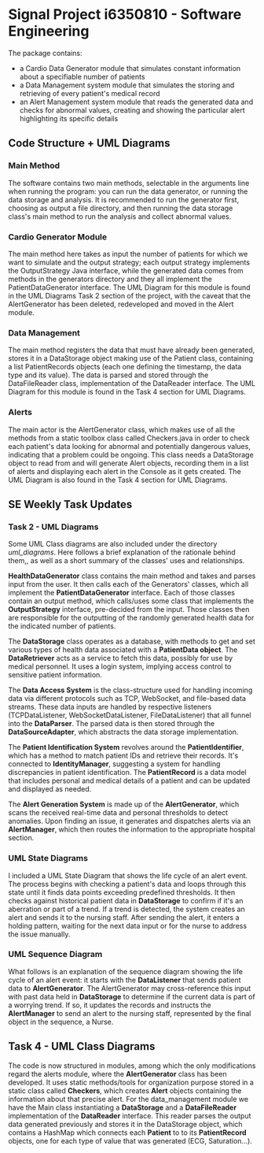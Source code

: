 # Signal Project i6350810 - Software Engineering

The package contains:
- a Cardio Data Generator module that simulates constant information about a specifiable number of patients
- a Data Management system module that simulates the storing and retrieving of every patient's medical record
- an Alert Management system module that reads the generated data and checks for abnormal values, creating and showing the particular alert highlighting its specific details

## Code Structure + UML Diagrams

### Main Method

The software contains two main methods, selectable in the arguments line when running the program: you can run the data generator, or running the data storage and analysis. It is recommended to run the generator first, choosing as output a file directory, and then running the data storage class's main method to run the analysis and collect abnormal values.

### Cardio Generator Module

The main method here takes as input the number of patients for which we want to simulate and the output strategy; each output strategy implements the OutputStrategy Java interface, while the generated data comes from methods in the generators directory and they all implement the PatientDataGenerator interface. The UML Diagram for this module is found in the UML Diagrams Task 2 section of the project, with the caveat that the AlertGenerator has been deleted, redeveloped and moved in the Alert module.

### Data Management 

The main method registers the data that must have already been generated, stores it in a DataStorage object making use of the Patient class, containing a list PatientRecords objects (each one defining the timestamp, the data type and its value). The data is parsed and stored through the DataFileReader class, implementation of the DataReader interface. The UML Diagram for this module is found in the Task 4 section for UML Diagrams.

### Alerts

The main actor is the AlertGenerator class, which makes use of all the methods from a static toolbox class called Checkers.java in order to check each patient's data looking for abnormal and potentially dangerous values, indicating that a problem could be ongoing. This class needs a DataStorage object to read from and will generate Alert objects, recording them in a list of alerts and displaying each alert in the Console as it gets created. The UML Diagram is also found in the Task 4 section for UML Diagrams. 

## SE Weekly Task Updates

### Task 2 - UML Diagrams

Some UML Class diagrams are also included under the directory *uml_diagrams*. Here follows a brief explanation of the rationale behind them,, as well as a short summary of the classes' uses and relationships.

**HealthDataGenerator** class contains the main method and takes and parses input from the user. It then calls each of the Generators' classes, which all implement the **PatientDataGenerator** interface. Each of those classes contain an output method, which calls/uses some class that implements the **OutputStrategy** interface, pre-decided from the input. Those classes then are responsible for the outputting of the randomly generated health data for the indicated number of patients.

The **DataStorage** class operates as a database, with methods to get and set various types of health data associated with a **PatientData object**. The **DataRetriever** acts as a service to fetch this data, possibly for use by medical personnel. It uses a login system, implying access control to sensitive patient information.

The **Data Access System** is the class-structure used for handling incoming data via different protocols such as TCP, WebSocket, and file-based data streams. These data inputs are handled by respective listeners (TCPDataListener, WebSocketDataListener, FileDataListener) that all funnel into the **DataParser**. The parsed data is then stored through the **DataSourceAdapter**, which abstracts the data storage implementation.

The **Patient Identification System** revolves around the **PatientIdentifier**, which has a method to match patient IDs and retrieve their records. It's connected to **IdentityManager**, suggesting a system for handling discrepancies in patient identification. The **PatientRecord** is a data model that includes personal and medical details of a patient and can be updated and displayed as needed.

The **Alert Generation System** is made up of the **AlertGenerator**, which scans the received real-time data and personal thresholds to detect anomalies. Upon finding an issue, it generates and dispatches alerts via an **AlertManager**, which then routes the information to the appropriate hospital section.

### UML State Diagrams

I included a UML State Diagram that shows the life cycle of an alert event. The process begins with checking a patient's data and loops through this state until it finds data points exceeding predefined thresholds. It then checks against historical patient data in **DataStorage** to confirm if it's an aberration or part of a trend. If a trend is detected, the system creates an alert and sends it to the nursing staff. After sending the alert, it enters a holding pattern, waiting for the next data input or for the nurse to address the issue manually.

### UML Sequence Diagram

What follows is an explanation of the sequence diagram showing the life cycle of an alert event: it starts with the **DataListener** that sends patient data to **AlertGenerator**. The AlertGenerator may cross-reference this input with past data held in **DataStorage** to determine if the current data is part of a worrying trend. If so, it updates the records and instructs the **AlertManager** to send an alert to the nursing staff, represented by the final object in the sequence, a Nurse.

## Task 4 - UML Class Diagrams

The code is now structured in modules, among which the only modifications regard the alerts module, where the **AlertGenerator** class has been developed. It uses static methods/tools for organization purpose stored in a static class called **Checkers**, which creates **Alert** objects containing the information about that precise alert. For the data_management module we have the Main class instantiating a **DataStorage** and a **DataFileReader** implementation of the **DataReader** interface. This reader parses the output data generated previously and stores it in the DataStorage object, which contains a HashMap which connects each **Patient** to  to its **PatientRecord** objects, one for each type of value that was generated (ECG, Saturation...).
